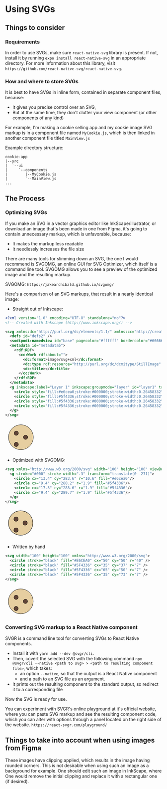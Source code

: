 # Using SVGs

## Things to consider

### Requirements

In order to use SVGs, make sure `react-native-svg` library is present. If not, install it by running `expo install react-native-svg` in an appropriate directory. For more information about this library, visit `https://github.com/react-native-svg/react-native-svg`.

### How and where to store SVGs

It is best to have SVGs in inline form, contained in separate component files, because:

- It gives you precise control over an SVG,
- But at the same time, they don't clutter your view component (or other components of any kind)

For example, I'm making a cookie selling app and my cookie image SVG markup is in a component file named `MyCookie.js`, which is then linked in another component file titled `MainView.js`

Example directory structure:

```
cookie-app
|--src
|  `--ui
|     `--components
|        |--MyCookie.js
|        `--MainView.js
...
```

## The Process

### Optimizing SVGs

If you make an SVG in a vector graphics editor like InkScape/Illustrator, or download an image that's been made in one from Figma, it's going to contain unnecessary markup, which is unfavorable, because:

- It makes the markup less readable
- It needlessly increases the file size

There are many tools for slimming down an SVG, the one I would recommend is SVGOMG, an online GUI for SVG Optimizer, which itself is a command line tool. SVGOMG allows you to see a preview of the optimized image and the resulting markup.

SVGOMG: `https://jakearchibald.github.io/svgomg/`

Here's a comparison of an SVG markups, that result in a nearly identical image:

- Straight out of Inkscape:

```xml
<?xml version="1.0" encoding="UTF-8" standalone="no"?>
<!-- Created with Inkscape (http://www.inkscape.org/) -->

<svg xmlns:dc="http://purl.org/dc/elements/1.1/" xmlns:cc="http://creativecommons.org/ns#" xmlns:rdf="http://www.w3.org/1999/02/22-rdf-syntax-ns#" xmlns:svg="http://www.w3.org/2000/svg" xmlns="http://www.w3.org/2000/svg" xmlns:sodipodi="http://sodipodi.sourceforge.net/DTD/sodipodi-0.dtd" xmlns:inkscape="http://www.inkscape.org/namespaces/inkscape" width="100" height="100" viewBox="0 0 26.458333 26.458334" version="1.1" id="svg8" inkscape:version="0.92.5 (2060ec1f9f, 2020-04-08)" sodipodi:docname="drawing.svg">
  <defs id="defs2" />
  <sodipodi:namedview id="base" pagecolor="#ffffff" bordercolor="#666666" borderopacity="1.0" inkscape:pageopacity="0.0" inkscape:pageshadow="2" inkscape:zoom="2.8" inkscape:cx="0.65587017" inkscape:cy="74.777417" inkscape:document-units="mm" inkscape:current-layer="layer1" showgrid="false" units="px" inkscape:window-width="1366" inkscape:window-height="699" inkscape:window-x="0" inkscape:window-y="0" inkscape:window-maximized="1" />
  <metadata id="metadata5">
    <rdf:RDF>
      <cc:Work rdf:about="">
        <dc:format>image/svg+xml</dc:format>
        <dc:type rdf:resource="http://purl.org/dc/dcmitype/StillImage" />
        <dc:title></dc:title>
      </cc:Work>
    </rdf:RDF>
  </metadata>
  <g inkscape:label="Layer 1" inkscape:groupmode="layer" id="layer1" transform="translate(0,-270.54165)">
    <circle style="fill:#e6cea0;stroke:#000000;stroke-width:0.26458332" id="path1368" cx="13.361458" cy="283.63852" r="10.583333" />
    <circle style="fill:#5f4336;stroke:#000000;stroke-width:0.26458332" id="path1438" cx="9.3927088" cy="280.19894" r="1.8520833" />
    <circle style="fill:#5f4336;stroke:#000000;stroke-width:0.26458332" id="path1438-3" cx="17.330208" cy="283.63852" r="1.8520833" />
    <circle style="fill:#5f4336;stroke:#000000;stroke-width:0.26458332" id="path1438-6" cx="9.3927088" cy="289.72394" r="1.8520833" />
  </g>
</svg>
```

<svg xmlns:dc="http://purl.org/dc/elements/1.1/" xmlns:cc="http://creativecommons.org/ns#" xmlns:rdf="http://www.w3.org/1999/02/22-rdf-syntax-ns#" xmlns:svg="http://www.w3.org/2000/svg" xmlns="http://www.w3.org/2000/svg" xmlns:sodipodi="http://sodipodi.sourceforge.net/DTD/sodipodi-0.dtd" xmlns:inkscape="http://www.inkscape.org/namespaces/inkscape" width="100" height="100" viewBox="0 0 26.458333 26.458334" version="1.1" id="svg8" inkscape:version="0.92.5 (2060ec1f9f, 2020-04-08)" sodipodi:docname="drawing.svg">
  <defs id="defs2" />
  <sodipodi:namedview id="base" pagecolor="#ffffff" bordercolor="#666666" borderopacity="1.0" inkscape:pageopacity="0.0" inkscape:pageshadow="2" inkscape:zoom="2.8" inkscape:cx="0.65587017" inkscape:cy="74.777417" inkscape:document-units="mm" inkscape:current-layer="layer1" showgrid="false" units="px" inkscape:window-width="1366" inkscape:window-height="699" inkscape:window-x="0" inkscape:window-y="0" inkscape:window-maximized="1" />
  <metadata id="metadata5">
    <rdf:RDF>
      <cc:Work rdf:about="">
        <dc:format>image/svg+xml</dc:format>
        <dc:type rdf:resource="http://purl.org/dc/dcmitype/StillImage" />
        <dc:title></dc:title>
      </cc:Work>
    </rdf:RDF>
  </metadata>
  <g inkscape:label="Layer 1" inkscape:groupmode="layer" id="layer1" transform="translate(0,-270.54165)">
    <circle style="fill:#e6cea0;stroke:#000000;stroke-width:0.26458332" id="path1368" cx="13.361458" cy="283.63852" r="10.583333" />
    <circle style="fill:#5f4336;stroke:#000000;stroke-width:0.26458332" id="path1438" cx="9.3927088" cy="280.19894" r="1.8520833" />
    <circle style="fill:#5f4336;stroke:#000000;stroke-width:0.26458332" id="path1438-3" cx="17.330208" cy="283.63852" r="1.8520833" />
    <circle style="fill:#5f4336;stroke:#000000;stroke-width:0.26458332" id="path1438-6" cx="9.3927088" cy="289.72394" r="1.8520833" />
  </g>
</svg>

- Optimized with SVGOMG:

```xml
<svg xmlns="http://www.w3.org/2000/svg" width="100" height="100" viewBox="0 0 27 27">
  <g stroke="#000" stroke-width=".3" transform="translate(0 -271)">
    <circle cx="13.4" cy="283.6" r="10.6" fill="#e6cea0"/>
    <circle cx="9.4" cy="280.2" r="1.9" fill="#5f4336"/>
    <circle cx="17.3" cy="283.6" r="1.9" fill="#5f4336"/>
    <circle cx="9.4" cy="289.7" r="1.9" fill="#5f4336"/>
  </g>
</svg>
```

<svg xmlns="http://www.w3.org/2000/svg" width="100" height="100" viewBox="0 0 27 27">
  <g stroke="#000" stroke-width=".3" transform="translate(0 -271)">
    <circle cx="13.4" cy="283.6" r="10.6" fill="#e6cea0"/>
    <circle cx="9.4" cy="280.2" r="1.9" fill="#5f4336"/>
    <circle cx="17.3" cy="283.6" r="1.9" fill="#5f4336"/>
    <circle cx="9.4" cy="289.7" r="1.9" fill="#5f4336"/>
  </g>
</svg>

- Written by hand

```xml
<svg width="100" height="100" xmlns="http://www.w3.org/2000/svg">
  <circle stroke="black" fill="#E6CEA0" cx="50" cy="50" r="40" />
  <circle stroke="black" fill="#5F4336" cx="35" cy="37" r="7" />
  <circle stroke="black" fill="#5F4336" cx="65" cy="50" r="7" />
  <circle stroke="black" fill="#5F4336" cx="35" cy="73" r="7" />
</svg>
```

<svg width="100" height="100" xmlns="http://www.w3.org/2000/svg">
  <circle stroke="black" fill="#E6CEA0" cx="50" cy="50" r="40" />
  <circle stroke="black" fill="#5F4336" cx="35" cy="37" r="7" />
  <circle stroke="black" fill="#5F4336" cx="65" cy="50" r="7" />
  <circle stroke="black" fill="#5F4336" cx="35" cy="73" r="7" />
</svg>

### Converting SVG markup to a React Native component

SVGR is a command line tool for converting SVGs to React Native components.

- Install it with `yarn add --dev @svgr/cli`.
- Then, covert the selected SVG with the following command `npx @svgr/cli --native <path to svg> > <path to resulting component file>`, which takes:
	* an option `--native`, so that the output is a React Native component
	* and a path to an SVG file as an argument.
- It prints out the resulting component to the standard output, so redirect it to a corresponding file

Now the SVG is ready for use.

You can experiment with SVGR's online playground at it's official website, where you can paste SVG markup and see the resulting component code, which you can alter with options through a panel located on the right side of the website. `https://react-svgr.com/playground/`

## Things to take into account when using images from Figma

These images have clipping applied, which results in the image having rounded corners. This is not desirable when using such an image as a background for example. One should edit such an image in InkScape, where One would remove the initial clipping and replace it with a rectangular one (if desired).
